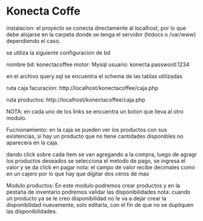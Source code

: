 # Konecta Coffe

instalacion: 
el proyecto se conecta directamente al localhost, por lo que debe alojarse en la carpeta donde se tenga el servidor (htdocs o /var/www) dependiendo el caso.

se utiliza la siguiente configuracion de bd

nombre bd: konectacoffee
motor: Mysql
usuario: konecta
password:1234

en el archivo query.sql se encuentra el schema de las tablas utilizadas


ruta caja facuracion:
http://localhost/konectacoffee/caja.php


ruta productos:
http://localhost/konectacoffee/caja.php

NOTA: en cada uno de los links se encuentra un boton que lleva al otro modulo.



Fucnionamiento: en la caja se pueden ver los productos con sus existencias, si hay un producto que no tiene cantidades disponibles
 no aparecera en la caja.

 dando click sobre cada item se van agregando a la compra, luego de agragr los productos deseados se selecciona el metodo de pago, 
 se ingresa el valor y se da click en pagar
 nota: el campo de valor recibe decimales como en un cajero por lo que hay que digitar dos ceros de mas

 Modulo productos: 
 En este modulo podremos crear productos y en la pestaña de inventario podremos validar las disponibilidades
 nota: cuando un producto ya se le creo disponibilidad no le va a dejar crear la disponibilidad nuevamente, solo editarla, con el fin de que no se dupliquen las disponibilidades.


